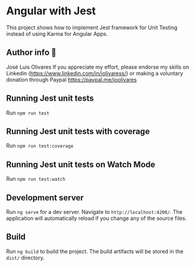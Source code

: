 # Angular with Jest

This project shows how to implement Jest framework for Unit Testing instead of using Karma for Angular Apps.

## Author info :ninja:
José Luis Olivares 
If you appreciate my effort, please endorse my skills on Linkedin (https://www.linkedin.com/in/jolivaress/) or making a voluntary donation through Paypal https://paypal.me/joolivares 

## Running Jest unit tests

Run `npm run test` 

## Running Jest unit tests with coverage

Run `npm run test:coverage` 


## Running Jest unit tests on Watch Mode

Run `npm run test:watch` 



## Development server

Run `ng serve` for a dev server. Navigate to `http://localhost:4200/`. The application will automatically reload if you change any of the source files.


## Build

Run `ng build` to build the project. The build artifacts will be stored in the `dist/` directory.




